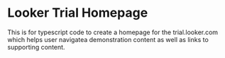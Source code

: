 # Looker Trial Homepage

This is for typescript code to create a homepage for the trial.looker.com which helps user navigatea demonstration content as well as links to supporting content.

